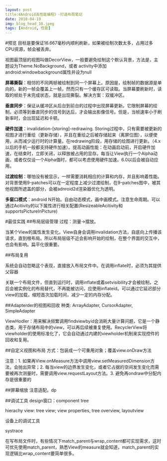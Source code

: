 ```yaml
---
layout: post
title:《Android高性能编程》-打造布局笔记
date: 2018-04-19
img: blog_head_10.jpeg
tags: [Android, 性能]
---
```

#预览
目标是要保证16.667毫秒内顺利刷新，如果被绘制次数太多，占用过多CPU资源，帧会被丢弃。

视图最顶层的视图叫做DecorView，一般要避免绘制这个默认背景，方法是，主题设为Theme.NoBackground，或者 activity中添加android:windowbackground属性并设为null

**屏幕撕裂**：相邻的不同两帧被绘制到同一个屏幕上。原因是，绘制帧的数据源是单向的，新的一帧会覆盖上一帧，然而只有一个缓存区可读取。当屏幕要刷新时，读取的帧处于未完成状态，就是出现撕裂。解决方案：双缓冲区。

**垂直同步**：保证从缓冲区从后台到前台的过程中出现屏幕更新。它限制屏幕的绘制，必须等到垂直同步的信号到达后，才会输出影像信号。但是，当帧速率小于刷新率时，会出现延迟和卡顿。

**硬件加速**：invalidation-[storing]-redrawing. Storing过程中，只有需要被更新的视图才进行重绘（更新存储），并且在重绘之后被存储起来（离屏位图），以便使用，从而减少运行时的计算量。在redrawing阶段，用存储的绘图进行更新。（4.x以后的手机一般都支持硬件加速）。提高动画性能：在动画启动前，开启硬件加速，在结束时，立即关闭，以释放被占用的显存。每当让View执行一个Alpha动画，或者仅仅设一个Alpha值时，都可以考虑使用硬件加速。6.0以后会被自动应用。

**过渡绘制**：哪怕没有被显示，一样需要消耗相应的计算和内存，并且影响着性能。对背景使用9-patches可以在一定程度上减少过渡绘制，在9-patches图中，被其他视图所遮盖的部分，会被adnroid2d渲染器优化为透明。

**多窗口模式**：android N开始。自由动态模式，画中画模式。注意生命周期。可以通过Acitivity的以下属性进行相关配置(ResizeableAcitivity和supportsPictureInPicture)

#最佳实践
##布局层级管理
过程：测量->摆放。

当某个View的属性发生变化，View自身会调用invalidation方法，自底向上传播该请求，直到根布局。所以布局层级不近会影响开始的绘制，在整个界面的交互中，也会有影响。扁平化很重要。

##布局复用
<include>

<merge>系统会自动忽略这个表现，直接放入布局文件中。在调用inflate时，必须为其提供父容器

<ViewStub>关联一个布局文件，但直到运行时，调用inflate或着setvisibility才会被绘制，之后会被实例化的布局替代，不再能被访问，应使用inflateid。可以通过它延迟部分view的加载，缩短首次加载时间，减少一定的内存分配。

##Adapterder的视图和回收
种类: ArrayAdapter, CursorAdapter, SimpleAdapter 

ViewHodler：用来解决频繁调用findviewbyid会消耗大量计算问题，它是一个静态类，用于存储布局中的view，可以再后续被重复使用。RecyclerView将viewholder的使用标准化了，它会自动通过内建的viewholder机制来实现控件的回收和复用。

##自定义视图和布局
方式：包装成一个可重用对象；覆盖view.onDraw方法

注意：1. 如果再View.onMeasure方法中调用view.setMeasuredDimension方法，会抛出异常；2. 每当view的边界发生变化，或者它占据的空间发生变化而需要被再次测量时，需要调用view.requestLayout方法。3. 避免再ondraw中分配内存是很重要的

##屏幕缩放
注意适配。dp

##调试工具
design窗口：component tree

hierachy view: tree view; view properties, tree overview, layoutview

设备上的调试工具

systrace





在写布局文件时，有些情况下match_parent与wrap_content都可实现需求，这时可优先使用match_parent，熟悉View的measure就会知道，match_parent的实现逻辑比wrap_content要简单很多。